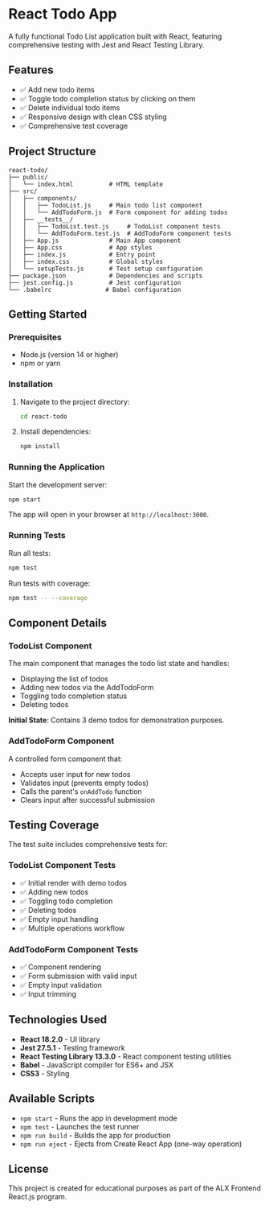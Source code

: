 # React Todo App

A fully functional Todo List application built with React, featuring comprehensive testing with Jest and React Testing Library.

## Features

- ✅ Add new todo items
- ✅ Toggle todo completion status by clicking on them
- ✅ Delete individual todo items
- ✅ Responsive design with clean CSS styling
- ✅ Comprehensive test coverage

## Project Structure

```
react-todo/
├── public/
│   └── index.html          # HTML template
├── src/
│   ├── components/
│   │   ├── TodoList.js     # Main todo list component
│   │   └── AddTodoForm.js  # Form component for adding todos
│   ├── __tests__/
│   │   ├── TodoList.test.js     # TodoList component tests
│   │   └── AddTodoForm.test.js  # AddTodoForm component tests
│   ├── App.js              # Main App component
│   ├── App.css             # App styles
│   ├── index.js            # Entry point
│   ├── index.css           # Global styles
│   └── setupTests.js       # Test setup configuration
├── package.json            # Dependencies and scripts
├── jest.config.js          # Jest configuration
└── .babelrc               # Babel configuration
```

## Getting Started

### Prerequisites

- Node.js (version 14 or higher)
- npm or yarn

### Installation

1. Navigate to the project directory:
   ```bash
   cd react-todo
   ```

2. Install dependencies:
   ```bash
   npm install
   ```

### Running the Application

Start the development server:
```bash
npm start
```

The app will open in your browser at `http://localhost:3000`.

### Running Tests

Run all tests:
```bash
npm test
```

Run tests with coverage:
```bash
npm test -- --coverage
```

## Component Details

### TodoList Component

The main component that manages the todo list state and handles:
- Displaying the list of todos
- Adding new todos via the AddTodoForm
- Toggling todo completion status
- Deleting todos

**Initial State**: Contains 3 demo todos for demonstration purposes.

### AddTodoForm Component

A controlled form component that:
- Accepts user input for new todos
- Validates input (prevents empty todos)
- Calls the parent's `onAddTodo` function
- Clears input after successful submission

## Testing Coverage

The test suite includes comprehensive tests for:

### TodoList Component Tests
- ✅ Initial render with demo todos
- ✅ Adding new todos
- ✅ Toggling todo completion
- ✅ Deleting todos
- ✅ Empty input handling
- ✅ Multiple operations workflow

### AddTodoForm Component Tests
- ✅ Component rendering
- ✅ Form submission with valid input
- ✅ Empty input validation
- ✅ Input trimming

## Technologies Used

- **React 18.2.0** - UI library
- **Jest 27.5.1** - Testing framework
- **React Testing Library 13.3.0** - React component testing utilities
- **Babel** - JavaScript compiler for ES6+ and JSX
- **CSS3** - Styling

## Available Scripts

- `npm start` - Runs the app in development mode
- `npm test` - Launches the test runner
- `npm run build` - Builds the app for production
- `npm run eject` - Ejects from Create React App (one-way operation)

## License

This project is created for educational purposes as part of the ALX Frontend React.js program.
